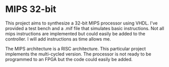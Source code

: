 # MIPS 32-bit

This project aims to synthesize a 32-bit MIPS processor using VHDL.
I've provided a test bench and a .mif file that simulates basic instructions. Not all mips instructions are implemented but could easily be added to the controller. I will add instructions as time allows me.

The MIPS architecture is a RISC architecture. This particular project implements the multi-cycled version. The processor is not ready to be programmed to an FPGA but the code could easily be added.
